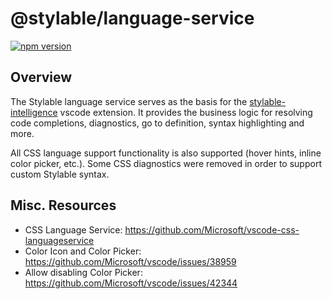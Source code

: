# @stylable/language-service

[![npm version](https://img.shields.io/npm/v/@stylable/language-service.svg)](https://www.npmjs.com/package/stylable/core)

## Overview

The Stylable language service serves as the basis for the [stylable-intelligence](https://github.com/wix/stylable-intelligence) vscode extension. It provides the business logic for resolving code completions, diagnostics, go to definition, syntax highlighting and more.

All CSS language support functionality is also supported (hover hints, inline color picker, etc.). Some CSS diagnostics were removed in order to support custom Stylable syntax.

## Misc. Resources

* CSS Language Service: https://github.com/Microsoft/vscode-css-languageservice
* Color Icon and Color Picker: https://github.com/Microsoft/vscode/issues/38959
* Allow disabling Color Picker: https://github.com/Microsoft/vscode/issues/42344
